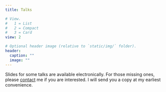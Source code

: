 ```yaml
---
title: Talks

# View.
#   1 = List
#   2 = Compact
#   3 = Card
view: 2

# Optional header image (relative to `static/img/` folder).
header:
  caption: ""
  image: ""
---
```


Slides for some talks are available electronically. For those missing ones, please [contact](/#contact) me if you are interested. I will send you a copy at my earliest convenience.